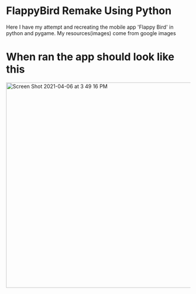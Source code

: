 # FlappyBird Remake Using Python

Here I have my attempt and recreating the mobile app 'Flappy Bird' in python and pygame. 
My resources(images) come from google images 


# When ran the app should look like this 

<img width="561" alt="Screen Shot 2021-04-06 at 3 49 16 PM" src="https://user-images.githubusercontent.com/75183667/113721472-dc29a900-96ef-11eb-82dd-4e1ed5958fc3.png">
